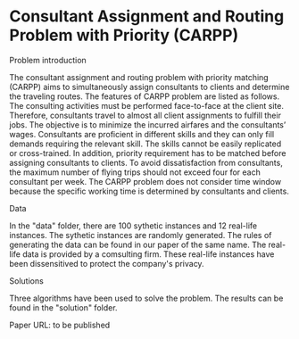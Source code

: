 # Consultant Assignment and Routing Problem with Priority (CARPP) 

Problem introduction

The consultant assignment and routing problem with priority matching (CARPP) aims to simultaneously assign consultants to clients and determine the traveling routes. The features of CARPP problem are listed as follows. The consulting activities must be performed face-to-face at the client site. Therefore, consultants travel to almost all client assignments to fulfill their jobs. The objective is to minimize the incurred airfares and the consultants’ wages. Consultants are proficient in different skills and they can only fill demands requiring the relevant skill. The skills cannot be easily replicated or cross-trained. In addition, priority requirement has to be matched before assigning consultants to clients. To avoid dissatisfaction from consultants, the maximum number of flying trips should not exceed four for each consultant per week. The CARPP problem does not consider time window because the specific working time is determined by consultants and clients.

Data

In the "data" folder, there are 100 sythetic instances and 12 real-life instances. The sythetic instances are randomly generated. The rules of generating the data can be found in our paper of the same name. The real-life data is provided by a comsulting firm. These real-life instances have been dissensitived to protect the company's privacy. 

Solutions

Three algorithms have been used to solve the problem. The results can be found in the "solution" folder.

Paper URL: to be published
